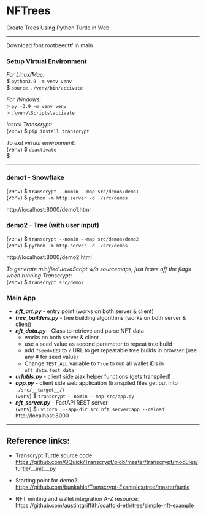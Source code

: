 # NFTrees
Create Trees Using Python Turtle in Web

---
Download font rootbeer.ttf in main

### Setup Virtual Environment
_For Linux/Mac:_  
$ `python3.9 -m venv venv`  
$ `source ./venv/bin/activate`

_For Windows:_  
\> `py -3.9 -m venv venv`  
\> `.\venv\Scripts\activate`

_Install Transcrypt:_  
(venv) $ `pip install transcrypt`

_To exit virtual environment:_  
(venv) $ `deactivate`  
$

---

### demo1 - Snowflake
(venv) $ `transcrypt --nomin --map src/demos/demo1`  
(venv) $ `python -m http.server -d ./src/demos`

http://localhost:8000/demo1.html


### demo2 - Tree (with user input)
(venv) $ `transcrypt --nomin --map src/demos/demo2`  
(venv) $ `python -m http.server -d ./src/demos`

http://localhost:8000/demo2.html

_To generate minified JavaScript w/o sourcemaps, just leave off the flags when running Transcrypt:_  
(venv) $ `transcrypt src/demo2` 


### Main App
- _**nft_art.py**_ - entry point (works on both server & client)
- _**tree_builders.py**_ - tree building algorithms (works on both server & client)
- _**nft_data.py**_ - Class to retrieve and parse NFT data
  - works on both server & client
  - use a seed value as second parameter to repeat tree build
  - add `?seed=123` to `/` URL to get repeatable tree builds in browser (use any # for seed value)
  - Change `TEST_ALL` variable to `True` to run all wallet IDs in `nft_data.test_data`
- _**urlutils.py**_ - client side ajax helper functions (gets transpiled)  
- _**app.py**_ - client side web application (transpiled files get put into `./src/__target__/`)  
  (venv) $ `transcrypt --nomin --map src/app.py`  
- _**nft_server.py**_ - FastAPI REST server  
  (venv) $ `uvicorn  --app-dir src nft_server:app --reload`  
  http://localhost:8000  
---

## Reference links:
- Transcrypt Turtle source code:  
  https://github.com/QQuick/Transcrypt/blob/master/transcrypt/modules/turtle/__init__.py  

- Starting point for demo2:  
  https://github.com/bunkahle/Transcrypt-Examples/tree/master/turtle
  
- NFT minting and wallet integration A-Z resource:
  https://github.com/austintgriffith/scaffold-eth/tree/simple-nft-example
